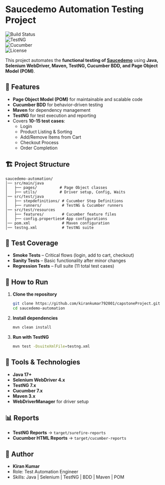 # Saucedemo Automation Testing Project

![Build Status](https://img.shields.io/badge/build-passing-brightgreen)  
![TestNG](https://img.shields.io/badge/TestNG-7.x-blue)  
![Cucumber](https://img.shields.io/badge/Cucumber-7.x-green)  
![License](https://img.shields.io/badge/license-MIT-orange)

This project automates the **functional testing of [Saucedemo](https://www.saucedemo.com/)** using **Java, Selenium WebDriver, Maven, TestNG, Cucumber BDD, and Page Object Model (POM)**.

## 📌 Features
- **Page Object Model (POM)** for maintainable and scalable code  
- **Cucumber BDD** for behavior-driven testing  
- **Maven** for dependency management  
- **TestNG** for test execution and reporting  
- Covers **10-15 test cases**:
  - Login 
  - Product Listing & Sorting  
  - Add/Remove Items from Cart  
  - Checkout Process  
  - Order Completion  

## 🏗 Project Structure
```
saucedemo-automation/
│── src/main/java
│   ├── pages/          # Page Object classes
│   ├── utils/          # Driver setup, Config, Waits
│── src/test/java
│   ├── stepdefinitions/ # Cucumber Step Definitions
│   ├── runners/         # TestNG & Cucumber runners
│── src/test/resources
│   ├── features/        # Cucumber feature files
│   ├── config.properties# App configurations
│── pom.xml              # Maven configuration
│── testng.xml           # TestNG suite
```

## 🧪 Test Coverage
- **Smoke Tests** – Critical flows (login, add to cart, checkout)  
- **Sanity Tests** – Basic functionality after minor changes  
- **Regression Tests** – Full suite (11 total test cases)  

## 🚀 How to Run
1. **Clone the repository**
   ```bash
   git clone https://github.com/kirankumar792001/capstoneProject.git
   cd saucedemo-automation
   ```

2. **Install dependencies**
   ```bash
   mvn clean install
   ```

3. **Run with TestNG**
   ```bash
   mvn test -DsuiteXmlFile=testng.xml
   ```

## 🧰 Tools & Technologies
- **Java 17+**
- **Selenium WebDriver 4.x**
- **TestNG 7.x**
- **Cucumber 7.x**
- **Maven 3.x**
- **WebDriverManager** for driver setup

## 📊 Reports
- **TestNG Reports** → `target/surefire-reports`  
- **Cucumber HTML Reports** → `target/cucumber-reports`

## 👤 Author
- **Kiran Kumar**  
- Role: Test Automation Engineer  
- Skills: Java | Selenium | TestNG | BDD | Maven | POM  
